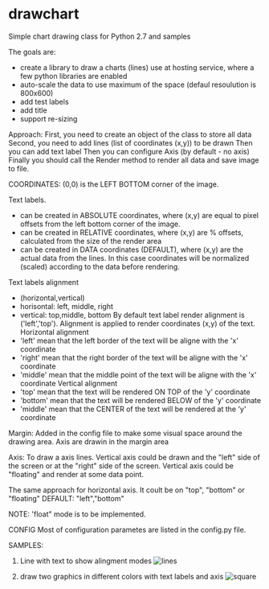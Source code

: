 # drawchart
Simple chart drawing class for Python 2.7 and samples

The goals are:
- create a library to draw a charts (lines) use at hosting service, where a few python libraries are enabled
- auto-scale the data to use maximum of the space (defaul resoulution is 800x600)
- add test labels
- add title
- support re-sizing 

Approach:
First, you need to create an object of the class to store all data
Second, you need to add lines (list of coordinates (x,y)) to be drawn
Then you can add text label
Then you can configure Axis (by default - no axis)
Finally you should call the Render method to render all data and save image to file.

COORDINATES:
(0,0) is the LEFT BOTTOM corner of the image.

Text labels.
- can be created in ABSOLUTE coordinates, where (x,y) are equal to pixel offsets from the left bottom corner of the image.
- can be created in RELATIVE coordinates, where (x,y) are % offsets, calculated from the size of the render area
- can be created in DATA  coordinates (DEFAULT), where (x,y) are the actual data from the lines. In this case coordinates will be normalized (scaled) according to the data before rendering.

Text labels alignment
- (horizontal,vertical)
- horisontal:  left, middle, right
- vertical: top,middle, bottom
By default text label render alignment is ('left','top').
Alignment is applied to render coordinates (x,y) of the text. 
Horizontal alignment
- 'left' mean that the left border of the text will be aligne with the 'x' coordinate
- 'right' mean that the right border of the text will be aligne with the 'x' coordinate
- 'middle' mean that the middle point of the text will be aligne with the 'x' coordinate
Vertical alignment
- 'top' mean that the text will be rendered ON TOP of the 'y' coordinate
- 'bottom' mean that the text will be rendered BELOW of the 'y' coordinate
- 'middle' mean that the CENTER of the text will be rendered at the 'y' coordinate

Margin:
Added in the config file to make some visual space around the drawing area. 
Axis are drawin in the margin area

Axis:
To draw a axis lines.
Vertical axis could be drawn and the "left" side of the screen or at the "right" side of the screen.
Vertical axis could be "floating" and render at some data point.

The same approach for horizontal axis.  It coult be on "top", "bottom" or "floating"
DEFAULT: "left","bottom"

NOTE: 'float" mode is to be implemented.

CONFIG
Most of configuration parametes are listed in the config.py file. 


SAMPLES:
1) Line with text to show alingment modes
![lines](https://user-images.githubusercontent.com/22292864/141677704-b113f683-b304-4b0e-ba71-7eeb133ae79d.png)

2) draw two graphics in different colors with text labels and axis
![square](https://user-images.githubusercontent.com/22292864/141677732-86098edc-d20f-40b1-a95d-d9d1e0dfa521.png)
